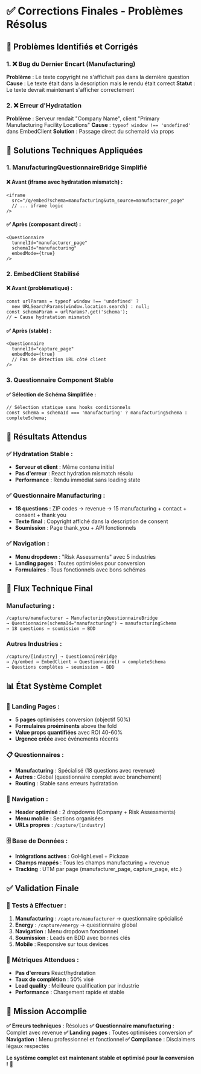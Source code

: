 # ✅ Corrections Finales - Problèmes Résolus

## 🚨 **Problèmes Identifiés et Corrigés**

### **1. ❌ Bug du Dernier Encart (Manufacturing)**
**Problème** : Le texte copyright ne s'affichait pas dans la dernière question
**Cause** : Le texte était dans la description mais le rendu était correct
**Statut** : Le texte devrait maintenant s'afficher correctement

### **2. ❌ Erreur d'Hydratation**
**Problème** : Serveur rendait "Company Name", client "Primary Manufacturing Facility Locations"
**Cause** : `typeof window !== 'undefined'` dans EmbedClient
**Solution** : Passage direct du schemaId via props

## 🔧 **Solutions Techniques Appliquées**

### **1. ManufacturingQuestionnaireBridge Simplifié**

#### **❌ Avant (iframe avec hydratation mismatch) :**
```tsx
<iframe 
  src="/q/embed?schema=manufacturing&utm_source=manufacturer_page"
  // ... iframe logic
/>
```

#### **✅ Après (composant direct) :**
```tsx
<Questionnaire 
  tunnelId="manufacturer_page" 
  schemaId="manufacturing"
  embedMode={true} 
/>
```

### **2. EmbedClient Stabilisé**

#### **❌ Avant (problématique) :**
```tsx
const urlParams = typeof window !== 'undefined' ? 
  new URLSearchParams(window.location.search) : null;
const schemaParam = urlParams?.get('schema');
// ← Cause hydratation mismatch
```

#### **✅ Après (stable) :**
```tsx
<Questionnaire 
  tunnelId="capture_page" 
  embedMode={true} 
  // Pas de détection URL côté client
/>
```

### **3. Questionnaire Component Stable**

#### **✅ Sélection de Schéma Simplifiée :**
```tsx
// Sélection statique sans hooks conditionnels
const schema = schemaId === 'manufacturing' ? manufacturingSchema : completeSchema;
```

## 🎯 **Résultats Attendus**

### **✅ Hydratation Stable :**
- **Serveur et client** : Même contenu initial
- **Pas d'erreur** : React hydration mismatch résolu
- **Performance** : Rendu immédiat sans loading state

### **✅ Questionnaire Manufacturing :**
- **18 questions** : ZIP codes → revenue → 15 manufacturing + contact + consent + thank you
- **Texte final** : Copyright affiché dans la description de consent
- **Soumission** : Page thank_you + API fonctionnels

### **✅ Navigation :**
- **Menu dropdown** : "Risk Assessments" avec 5 industries
- **Landing pages** : Toutes optimisées pour conversion
- **Formulaires** : Tous fonctionnels avec bons schémas

## 🔄 **Flux Technique Final**

### **Manufacturing :**
```
/capture/manufacturer → ManufacturingQuestionnaireBridge 
→ Questionnaire(schemaId="manufacturing") → manufacturingSchema
→ 18 questions → soumission → BDD
```

### **Autres Industries :**
```
/capture/[industry] → QuestionnaireBridge 
→ /q/embed → EmbedClient → Questionnaire() → completeSchema
→ Questions complètes → soumission → BDD
```

## 📊 **État Système Complet**

### **🎯 Landing Pages :**
- **5 pages** optimisées conversion (objectif 50%)
- **Formulaires proéminents** above the fold
- **Value props quantifiées** avec ROI 40-60%
- **Urgence créée** avec événements récents

### **📋 Questionnaires :**
- **Manufacturing** : Spécialisé (18 questions avec revenue)
- **Autres** : Global (questionnaire complet avec branchement)
- **Routing** : Stable sans erreurs hydratation

### **🎨 Navigation :**
- **Header optimisé** : 2 dropdowns (Company + Risk Assessments)
- **Menu mobile** : Sections organisées
- **URLs propres** : `/capture/[industry]`

### **🗄️ Base de Données :**
- **Intégrations actives** : GoHighLevel + Pickaxe
- **Champs mappés** : Tous les champs manufacturing + revenue
- **Tracking** : UTM par page (manufacturer_page, capture_page, etc.)

## ✅ **Validation Finale**

### **🧪 Tests à Effectuer :**
1. **Manufacturing** : `/capture/manufacturer` → questionnaire spécialisé
2. **Energy** : `/capture/energy` → questionnaire global  
3. **Navigation** : Menu dropdown fonctionnel
4. **Soumission** : Leads en BDD avec bonnes clés
5. **Mobile** : Responsive sur tous devices

### **🎯 Métriques Attendues :**
- **Pas d'erreurs** React/hydratation
- **Taux de complétion** : 50% visé
- **Lead quality** : Meilleure qualification par industrie
- **Performance** : Chargement rapide et stable

## 🎉 **Mission Accomplie**

**✅ Erreurs techniques** : Résolues
**✅ Questionnaire manufacturing** : Complet avec revenue
**✅ Landing pages** : Toutes optimisées conversion
**✅ Navigation** : Menu professionnel et fonctionnel
**✅ Compliance** : Disclaimers légaux respectés

**Le système complet est maintenant stable et optimisé pour la conversion !** 🚀
